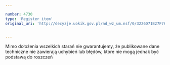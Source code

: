 ```yaml
---

number: 4730
type: 'Register item'
original_uri: 'http://decyzje.uokik.gov.pl/nd_wz_um.nsf/0/3226D71B27F769E4C1257B7500269741?OpenDocument'


---
```


Mimo dołożenia wszelkich starań nie gwarantujemy, że publikowane dane techniczne nie zawierają uchybień lub błędów, które nie mogą jednak być podstawą do roszczeń
